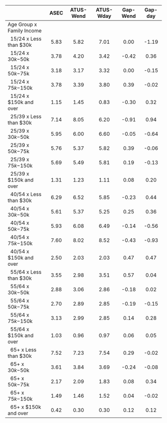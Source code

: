 
|                      |         ASEC |    ATUS-Wend |    ATUS-Wday |     Gap-Wend |      Gap-day |
| -------------------- | :----------: | :----------: | :----------: | :----------: | :----------: |
| Age Group x Family Income |              |              |              |              |              |
| &nbsp;&nbsp;15/24 x Less than $30k |         5.83 |         5.82 |         7.01 |         0.00 |        -1.19 |
| &nbsp;&nbsp;15/24 x $30k-$50k |         3.78 |         4.20 |         3.42 |        -0.42 |         0.36 |
| &nbsp;&nbsp;15/24 x $50k-$75k |         3.18 |         3.17 |         3.32 |         0.00 |        -0.15 |
| &nbsp;&nbsp;15/24 x $75k-$150k |         3.78 |         3.39 |         3.80 |         0.39 |        -0.02 |
| &nbsp;&nbsp;15/24 x $150k and over |         1.15 |         1.45 |         0.83 |        -0.30 |         0.32 |
| &nbsp;&nbsp;25/39 x Less than $30k |         7.14 |         8.05 |         6.20 |        -0.91 |         0.94 |
| &nbsp;&nbsp;25/39 x $30k-$50k |         5.95 |         6.00 |         6.60 |        -0.05 |        -0.64 |
| &nbsp;&nbsp;25/39 x $50k-$75k |         5.76 |         5.37 |         5.82 |         0.39 |        -0.06 |
| &nbsp;&nbsp;25/39 x $75k-$150k |         5.69 |         5.49 |         5.81 |         0.19 |        -0.13 |
| &nbsp;&nbsp;25/39 x $150k and over |         1.31 |         1.23 |         1.11 |         0.08 |         0.20 |
| &nbsp;&nbsp;40/54 x Less than $30k |         6.29 |         6.52 |         5.85 |        -0.23 |         0.44 |
| &nbsp;&nbsp;40/54 x $30k-$50k |         5.61 |         5.37 |         5.25 |         0.25 |         0.36 |
| &nbsp;&nbsp;40/54 x $50k-$75k |         5.93 |         6.08 |         6.49 |        -0.14 |        -0.56 |
| &nbsp;&nbsp;40/54 x $75k-$150k |         7.60 |         8.02 |         8.52 |        -0.43 |        -0.93 |
| &nbsp;&nbsp;40/54 x $150k and over |         2.50 |         2.03 |         2.03 |         0.47 |         0.47 |
| &nbsp;&nbsp;55/64 x Less than $30k |         3.55 |         2.98 |         3.51 |         0.57 |         0.04 |
| &nbsp;&nbsp;55/64 x $30k-$50k |         2.88 |         3.06 |         2.86 |        -0.18 |         0.02 |
| &nbsp;&nbsp;55/64 x $50k-$75k |         2.70 |         2.89 |         2.85 |        -0.19 |        -0.15 |
| &nbsp;&nbsp;55/64 x $75k-$150k |         3.13 |         2.99 |         2.85 |         0.14 |         0.28 |
| &nbsp;&nbsp;55/64 x $150k and over |         1.03 |         0.96 |         0.97 |         0.06 |         0.05 |
| &nbsp;&nbsp;65+ x Less than $30k |         7.52 |         7.23 |         7.54 |         0.29 |        -0.02 |
| &nbsp;&nbsp;65+ x $30k-$50k |         3.61 |         3.84 |         3.69 |        -0.24 |        -0.08 |
| &nbsp;&nbsp;65+ x $50k-$75k |         2.17 |         2.09 |         1.83 |         0.08 |         0.34 |
| &nbsp;&nbsp;65+ x $75k-$150k |         1.49 |         1.46 |         1.52 |         0.04 |        -0.02 |
| &nbsp;&nbsp;65+ x $150k and over |         0.42 |         0.30 |         0.30 |         0.12 |         0.12 |

